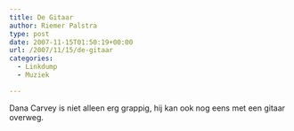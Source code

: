 ```yaml
---
title: De Gitaar
author: Riemer Palstra
type: post
date: 2007-11-15T01:50:19+00:00
url: /2007/11/15/de-gitaar
categories:
  - Linkdump
  - Muziek

---
```

Dana Carvey is niet alleen erg grappig, hij kan ook nog eens met een gitaar overweg.